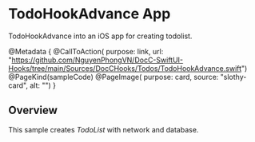 # TodoHookAdvance App

TodoHookAdvance into an iOS app for creating todolist.

@Metadata {
  @CallToAction(
                purpose: link,
                url: "https://github.com/NguyenPhongVN/DocC-SwiftUI-Hooks/tree/main/Sources/DocCHooks/Todos/TodoHookAdvance.swift")
  @PageKind(sampleCode)
  @PageImage(
             purpose: card, 
             source: "slothy-card", 
             alt: "")
}

## Overview

This sample creates _TodoList_ with network and database.
